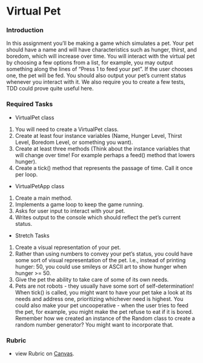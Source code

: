 # Virtual Pet

### Introduction

In this assignment you’ll be making a game which simulates a pet. Your pet should have a name and will have characteristics such as hunger, thirst, and boredom, which will increase over time. You will interact with the virtual pet by choosing a few options from a list, for example, you may output something along the lines of “Press 1 to feed your pet”. If the user chooses one, the pet will be fed. You should also output your pet’s current status whenever you interact with it. We also require you to create a few tests, TDD could prove quite useful here.

###  Required Tasks

* VirtualPet class

1. You will need to create a VirtualPet class.
2. Create at least four instance variables (Name, Hunger Level, Thirst Level, Boredom Level, or something you want).
3. Create at least three methods (Think about the instance variables that will change over time! For example perhaps a feed() method that lowers hunger).
4. Create a tick() method that represents the passage of time. Call it once per loop.

* VirtualPetApp class

1. Create a main method.
2. Implements a game loop to keep the game running.
3. Asks for user input to interact with your pet. 
4. Writes output to the console which should reflect the pet’s current status.

* Stretch Tasks

1. Create a visual representation of your pet.
2. Rather than using numbers to convey your pet’s status, you could have some sort of visual representation of the pet. I.e., instead of printing hunger: 50, you could use smileys or ASCII art to show hunger when hunger >= 50.
3. Give the pet the ability to take care of some of its own needs.
4. Pets are not robots - they usually have some sort of self-determination! When tick() is called, you might want to have your pet take a look at its needs and address one, prioritizing whichever need is highest. You could also make your pet uncooperative - when the user tries to feed the pet, for example, you might make the pet refuse to eat if it is bored. Remember how we created an instance of the Random class to create a random number generator? You might want to incorporate that.

### Rubric
 - view Rubric on [Canvas](https://wecancodeit.instructure.com/courses/181/assignments/2181?module_item_id=11252).